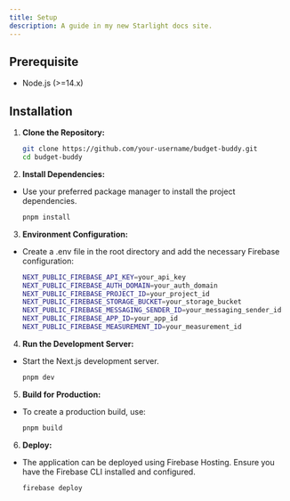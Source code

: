 ```yaml
---
title: Setup
description: A guide in my new Starlight docs site.
---
```


## Prerequisite
- Node.js (>=14.x)

## Installation

1. **Clone the Repository:**
   ```bash
   git clone https://github.com/your-username/budget-buddy.git
   cd budget-buddy
   ```
2. **Install Dependencies:**
- Use your preferred package manager to install the project dependencies.
   ```bash
   pnpm install
   ```
3. **Environment Configuration:**
- Create a .env file in the root directory and add the necessary Firebase configuration:
    ```bash
    NEXT_PUBLIC_FIREBASE_API_KEY=your_api_key
    NEXT_PUBLIC_FIREBASE_AUTH_DOMAIN=your_auth_domain
    NEXT_PUBLIC_FIREBASE_PROJECT_ID=your_project_id
    NEXT_PUBLIC_FIREBASE_STORAGE_BUCKET=your_storage_bucket
    NEXT_PUBLIC_FIREBASE_MESSAGING_SENDER_ID=your_messaging_sender_id
    NEXT_PUBLIC_FIREBASE_APP_ID=your_app_id
    NEXT_PUBLIC_FIREBASE_MEASUREMENT_ID=your_measurement_id

    ```
4. **Run the Development Server:**
- Start the Next.js development server.
    ```bash
    pnpm dev
    ```
5. **Build for Production:**
- To create a production build, use:
    ```bash
    pnpm build
    ```
6. **Deploy:**
- The application can be deployed using Firebase Hosting. Ensure you have the Firebase CLI installed and configured.
    ```bash
    firebase deploy
    ```
